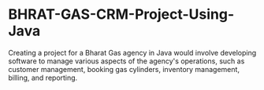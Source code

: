 # BHRAT-GAS-CRM-Project-Using-Java

Creating a project for a Bharat Gas agency in Java would involve developing software to manage various aspects of the agency's operations, such as customer management, booking gas cylinders, inventory management, billing, and reporting.
